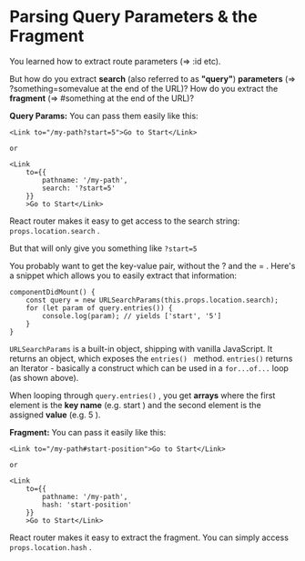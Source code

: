 # Parsing Query Parameters & the Fragment
You learned how to extract route parameters (=> :id  etc). 

But how do you extract **search** (also referred to as **"query"**) **parameters** (=> ?something=somevalue  at the end of the URL)? How do you extract the **fragment** (=> #something  at the end of the URL)?

**Query Params:**
You can pass them easily like this:

```
<Link to="/my-path?start=5">Go to Start</Link> 

or

<Link 
    to={‌{
        pathname: '/my-path',
        search: '?start=5'
    }}
    >Go to Start</Link>
```

React router makes it easy to get access to the search string: ```props.location.search``` .

But that will only give you something like ```?start=5 ```

You probably want to get the key-value pair, without the ?  and the = . Here's a snippet which allows you to easily extract that information:

```
componentDidMount() {
    const query = new URLSearchParams(this.props.location.search);
    for (let param of query.entries()) {
        console.log(param); // yields ['start', '5']
    }
}
```

```URLSearchParams```  is a built-in object, shipping with vanilla JavaScript. It returns an object, which exposes the ```entries() ``` method. ```entries()```  returns an Iterator - basically a construct which can be used in a ```for...of...```  loop (as shown above).

When looping through ```query.entries()``` , you get **arrays** where the first element is the **key name** (e.g. start ) and the second element is the assigned **value** (e.g. 5 ).

**Fragment:**
You can pass it easily like this:

```
<Link to="/my-path#start-position">Go to Start</Link> 

or

<Link 
    to={‌{
        pathname: '/my-path',
        hash: 'start-position'
    }}
    >Go to Start</Link>
```

React router makes it easy to extract the fragment. You can simply access ```props.location.hash``` .

